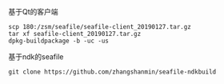 基于Qt的客户端

```
scp 180:/zsm/seafile/seafile-client_20190127.tar.gz
tar xf seafile-client_20190127.tar.gz
dpkg-buildpackage -b -uc -us
```

基于ndk的seafile

```
git clone https://github.com/zhangshanmin/seafile-ndkbuild
```

